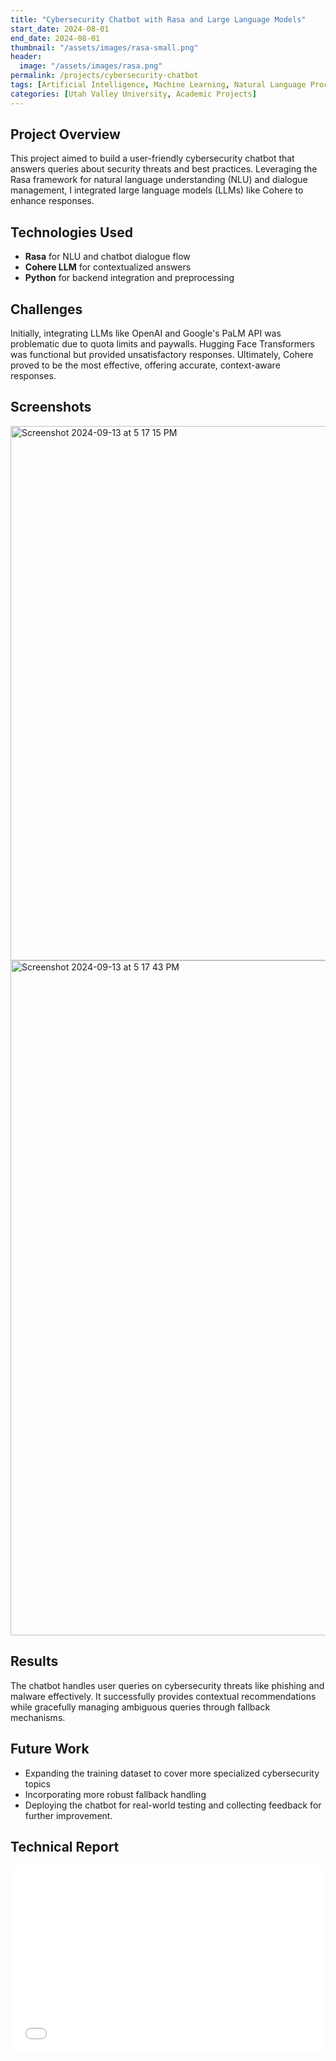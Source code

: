 ```yaml
---
title: "Cybersecurity Chatbot with Rasa and Large Language Models"
start_date: 2024-08-01
end_date: 2024-08-01
thumbnail: "/assets/images/rasa-small.png"
header:
  image: "/assets/images/rasa.png"
permalink: /projects/cybersecurity-chatbot
tags: [Artificial Intelligence, Machine Learning, Natural Language Processing, Python, Cybersecurity]
categories: [Utah Valley University, Academic Projects]
---
```

## Project Overview
This project aimed to build a user-friendly cybersecurity chatbot that answers queries about security threats and best practices. Leveraging the Rasa framework for natural language understanding (NLU) and dialogue management, I integrated large language models (LLMs) like Cohere to enhance responses.

## Technologies Used
- **Rasa** for NLU and chatbot dialogue flow    
- **Cohere LLM** for contextualized answers    
- **Python** for backend integration and preprocessing    

## Challenges
Initially, integrating LLMs like OpenAI and Google's PaLM API was problematic due to quota limits and paywalls. Hugging Face Transformers was functional but provided unsatisfactory responses. Ultimately, Cohere proved to be the most effective, offering accurate, context-aware responses.

## Screenshots
<img width="855" alt="Screenshot 2024-09-13 at 5 17 15 PM" src="https://github.com/user-attachments/assets/7ee3cf44-6ef5-4799-9b05-716ae028a303">
<img width="1080" alt="Screenshot 2024-09-13 at 5 17 43 PM" src="https://github.com/user-attachments/assets/5a0cb046-336f-4407-9959-d94e9f30310c">

## Results
The chatbot handles user queries on cybersecurity threats like phishing and malware effectively. It successfully provides contextual recommendations while gracefully managing ambiguous queries through fallback mechanisms.

## Future Work
- Expanding the training dataset to cover more specialized cybersecurity topics
- Incorporating more robust fallback handling
- Deploying the chatbot for real-world testing and collecting feedback for further improvement.

## Technical Report
<div style="width: 100%; height: 300px; overflow: hidden;">
  <embed src="/assets/pdf/cybersecurity_chatbot_tech_report.pdf" width="100%" height="100%">
</div>
